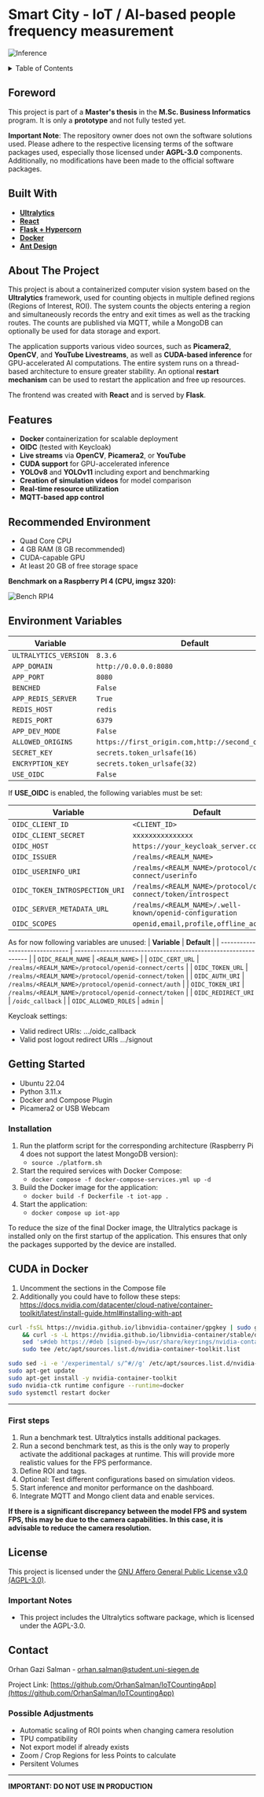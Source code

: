 # Smart City - IoT / AI-based people frequency measurement

![Inference](/docs/images/inf_2.png)
<a id="readme-top"></a>

<details>
  <summary>Table of Contents</summary>
  <ol>
    <li>
        <a href="#foreword">Foreword</a>
    <li>
      <a href="#about-the-project">About The Project</a>
      <ul>
        <li><a href="#built-with">Built With</a></li>
        <li><a href="#features">Features</a></li>
      </ul>
    </li>
    <li>
    <a href="#environment-variables">Environment Variables</a>
    </li>
    <li>
      <a href="#getting-started">Getting Started</a>
      <ul>
        <li><a href="#installation">Installation</a></li>
        <li><a href="#first-steps">First steps</a></li>
      </ul>
    </li>
    <li><a href="#license">License</a></li>
    <li><a href="#contact">Contact</a></li>
  </ol>
</details>

## Foreword

This project is part of a **Master's thesis** in the **M.Sc. Business Informatics** program. It is only a **prototype** and not fully tested yet.

**Important Note**: The repository owner does not own the software solutions used. Please adhere to the respective licensing terms of the software packages used, especially those licensed under **AGPL-3.0** components. Additionally, no modifications have been made to the official software packages.

## Built With

- [**Ultralytics**](https://github.com/ultralytics/ultralytics)
- [**React**](https://reactjs.org/)
- [**Flask + Hypercorn**](https://flask.palletsprojects.com/)
- [**Docker**](https://www.docker.com/)
- [**Ant Design**](https://ant.design/)

## About The Project

This project is about a containerized computer vision system based on the **Ultralytics** framework, used for counting objects in multiple defined regions (Regions of Interest, ROI). The system counts the objects entering a region and simultaneously records the entry and exit times as well as the tracking routes. The counts are published via MQTT, while a MongoDB can optionally be used for data storage and export.

The application supports various video sources, such as **Picamera2**, **OpenCV**, and **YouTube Livestreams**, as well as **CUDA-based inference** for GPU-accelerated AI computations. The entire system runs on a thread-based architecture to ensure greater stability. An optional **restart mechanism** can be used to restart the application and free up resources.

The frontend was created with **React** and is served by **Flask**.

## Features

- **Docker** containerization for scalable deployment
- **OIDC** (tested with Keycloak)
- **Live streams** via **OpenCV**, **Picamera2**, or **YouTube**
- **CUDA support** for GPU-accelerated inference
- **YOLOv8** and **YOLOv11** including export and benchmarking
- **Creation of simulation videos** for model comparison
- **Real-time resource utilization**
- **MQTT-based app control**

## Recommended Environment

- Quad Core CPU
- 4 GB RAM (8 GB recommended)
- CUDA-capable GPU
- At least 20 GB of free storage space

**Benchmark on a Raspberry PI 4 (CPU, imgsz 320):**

![Bench RPI4](docs/images/bench_rpi4.png)

## Environment Variables

| **Variable**          | **Default**                                         |
| --------------------- | --------------------------------------------------- |
| `ULTRALYTICS_VERSION` | `8.3.6`                                             |
| `APP_DOMAIN`          | `http://0.0.0.0:8080`                               |
| `APP_PORT`            | `8080`                                              |
| `BENCHED`             | `False`                                             |
| `APP_REDIS_SERVER`    | `True`                                              |
| `REDIS_HOST`          | `redis`                                             |
| `REDIS_PORT`          | `6379`                                              |
| `APP_DEV_MODE`        | `False`                                             |
| `ALLOWED_ORIGINS`     | `https://first_origin.com,http://second_origin.com` |
| `SECRET_KEY`          | `secrets.token_urlsafe(16)`                         |
| `ENCRYPTION_KEY`      | `secrets.token_urlsafe(32)`                         |
| `USE_OIDC`            | `False`                                             |

If **USE_OIDC** is enabled, the following variables must be set:

| **Variable**                   | **Default**                                                     |
| ------------------------------ | --------------------------------------------------------------- |
| `OIDC_CLIENT_ID`               | `<CLIENT_ID>`                                                   |
| `OIDC_CLIENT_SECRET`           | `xxxxxxxxxxxxxxx`                                               |
| `OIDC_HOST`                    | `https://your_keycloak_server.com`                              |
| `OIDC_ISSUER`                  | `/realms/<REALM_NAME>`                                          |
| `OIDC_USERINFO_URI`            | `/realms/<REALM_NAME>/protocol/openid-connect/userinfo`         |
| `OIDC_TOKEN_INTROSPECTION_URI` | `/realms/<REALM_NAME>/protocol/openid-connect/token/introspect` |
| `OIDC_SERVER_METADATA_URL`     | `/realms/<REALM_NAME>/.well-known/openid-configuration`         |
| `OIDC_SCOPES`                  | `openid,email,profile,offline_access`                          |

As for now following variables are unused:
| **Variable**                   | **Default**                                                     |
| ------------------------------ | --------------------------------------------------------------- |
| `OIDC_REALM_NAME`              | `<REALM_NAME>`                                                  |
| `OIDC_CERT_URL`                | `/realms/<REALM_NAME>/protocol/openid-connect/certs`            |
| `OIDC_TOKEN_URL`               | `/realms/<REALM_NAME>/protocol/openid-connect/token`            |
| `OIDC_AUTH_URI`                | `/realms/<REALM_NAME>/protocol/openid-connect/auth`             |
| `OIDC_TOKEN_URI`               | `/realms/<REALM_NAME>/protocol/openid-connect/token`            |
| `OIDC_REDIRECT_URI`            | `/oidc_callback`                                                |
| `OIDC_ALLOWED_ROLES`           | `admin`                                                         |

Keycloak settings:

- Valid redirect URIs: .../oidc_callback
- Valid post logout redirect URIs .../signout

## Getting Started

- Ubuntu 22.04
- Python 3.11.x
- Docker and Compose Plugin
- Picamera2 or USB Webcam

### Installation

1. Run the platform script for the corresponding architecture (Raspberry Pi 4 does not support the latest MongoDB version):
   - `source ./platform.sh`
2. Start the required services with Docker Compose:
   - `docker compose -f docker-compose-services.yml up -d`
3. Build the Docker image for the application:
   - `docker build -f Dockerfile -t iot-app .`
4. Start the application:
   - `docker compose up iot-app`

To reduce the size of the final Docker image, the Ultralytics package is installed only on the first startup of the application. This ensures that only the packages supported by the device are installed.

## CUDA in Docker

1. Uncomment the sections in the Compose file
2. Additionally you could have to follow these steps: https://docs.nvidia.com/datacenter/cloud-native/container-toolkit/latest/install-guide.html#installing-with-apt

```bash
curl -fsSL https://nvidia.github.io/libnvidia-container/gpgkey | sudo gpg --dearmor -o /usr/share/keyrings/nvidia-container-toolkit-keyring.gpg \
    && curl -s -L https://nvidia.github.io/libnvidia-container/stable/deb/nvidia-container-toolkit.list | \
    sed 's#deb https://#deb [signed-by=/usr/share/keyrings/nvidia-container-toolkit-keyring.gpg] https://#g' | \
    sudo tee /etc/apt/sources.list.d/nvidia-container-toolkit.list

sudo sed -i -e '/experimental/ s/^#//g' /etc/apt/sources.list.d/nvidia-container-toolkit.list
sudo apt-get update
sudo apt-get install -y nvidia-container-toolkit
sudo nvidia-ctk runtime configure --runtime=docker
sudo systemctl restart docker
```

---

### First steps

1. Run a benchmark test. Ultralytics installs additional packages.
2. Run a second benchmark test, as this is the only way to properly activate the additional packages at runtime. This will provide more realistic values for the FPS performance.
3. Define ROI and tags.
4. Optional: Test different configurations based on simulation videos.
5. Start inference and monitor performance on the dashboard.
6. Integrate MQTT and Mongo client data and enable services.

**If there is a significant discrepancy between the model FPS and system FPS, this may be due to the camera capabilities. In this case, it is advisable to reduce the camera resolution.**

## License

This project is licensed under the [GNU Affero General Public License v3.0 (AGPL-3.0)](https://www.gnu.org/licenses/agpl-3.0.html).

### Important Notes

- This project includes the Ultralytics software package, which is licensed under the AGPL-3.0.

## Contact

Orhan Gazi Salman - orhan.salman@student.uni-siegen.de

Project Link: [https://github.com/OrhanSalman/IoTCountingApp](https://github.com/OrhanSalman/IoTCountingApp)

### Possible Adjustments

- Automatic scaling of ROI points when changing camera resolution
- TPU compatibility
- Not export model if already exists
- Zoom / Crop Regions for less Points to calculate
- Persitent Volumes

---

**IMPORTANT: DO NOT USE IN PRODUCTION**
